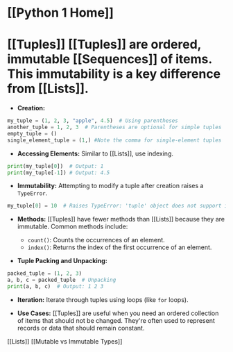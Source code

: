 # [[Python 1 Home]]
# [[Tuples]]  [[Tuples]] are ordered, immutable [[Sequences]] of items.  This immutability is a key difference from [[Lists]].

* **Creation:**
```python
my_tuple = (1, 2, 3, "apple", 4.5)  # Using parentheses
another_tuple = 1, 2, 3  # Parentheses are optional for simple tuples
empty_tuple = ()
single_element_tuple = (1,) #Note the comma for single-element tuples

```

* **Accessing Elements:** Similar to [[Lists]], use indexing.
```python
print(my_tuple[0])  # Output: 1
print(my_tuple[-1]) # Output: 4.5
```

* **Immutability:**  Attempting to modify a tuple after creation raises a `TypeError`.
```python
my_tuple[0] = 10  # Raises TypeError: 'tuple' object does not support item assignment
```

* **Methods:** [[Tuples]] have fewer methods than [[Lists]] because they are immutable. Common methods include:
    * `count()`: Counts the occurrences of an element.
    * `index()`: Returns the index of the first occurrence of an element.


* **Tuple Packing and Unpacking:**
```python
packed_tuple = (1, 2, 3)
a, b, c = packed_tuple  # Unpacking
print(a, b, c)  # Output: 1 2 3

```

* **Iteration:**  Iterate through tuples using loops (like `for` loops).

* **Use Cases:** [[Tuples]] are useful when you need an ordered collection of items that should not be changed.  They're often used to represent records or data that should remain constant.


[[Lists]]
[[Mutable vs Immutable Types]]

